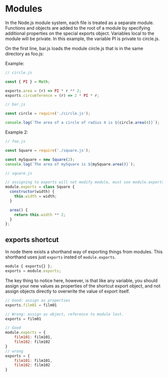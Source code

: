 # Modules

In the Node.js module system, each file is treated as a separate module. Functions and objects are added to the root of a module by specifying additional properties on the special exports object. Variables local to the module will be private. In this example, the variable PI is private to circle.js.

On the first line, bar.js loads the module circle.js that is in the same directory as foo.js:

Example: 

```Javascript
// circle.js

const { PI } = Math;

exports.area = (r) => PI * r ** 2;
exports.circumference = (r) => 2 * PI * r;
```

```Javascript
// bar.js

const circle = require('./circle.js');

console.log(`The area of a circle of radius 4 is ${circle.area(4)}`);
```

Example 2:

```Javascript
// foo.js

const Square = require('./square.js');

const mySquare = new Square(2);
console.log(`The area of mySquare is ${mySquare.area()}`);
```

```Javascript
// square.js

// assigning to exports will not modify module, must use module.exports
module.exports = class Square {
  constructor(width) {
    this.width = width;
  }

  area() {
    return this.width ** 2;
  }
};
```

## exports shortcut

In node there exists a shorthand way of exporting things from modules. This shorthand uses just `exports` insted of `module.exports`.

```Javascript
module { exports{} };
exports = module.exports;
```

The key thing to notice here, however, is that like any variable, you should assign your new values as properties of the shortcut export object, and not assign objects directly to overwrite the value of export itself.

```Javascript
// Good: assign as properties
exports.film01 = film01

// Wrong: assign as object, reference to module lost.
exports = film01
```

```Javascript
// Good
module.exports = {
    film101: film101,
    film102: film102
}
// wrong
exports = {  
    film101: film101,
    film102: film102
}
```
